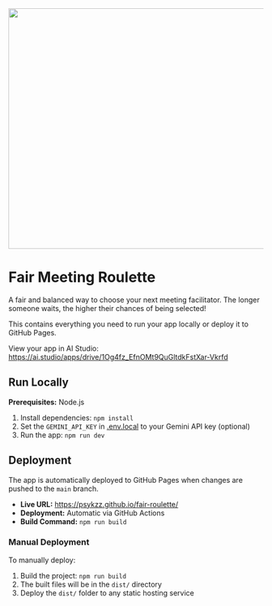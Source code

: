 <div align="center">
<img width="1200" height="475" alt="GHBanner" src="https://github.com/user-attachments/assets/0aa67016-6eaf-458a-adb2-6e31a0763ed6" />
</div>

# Fair Meeting Roulette

A fair and balanced way to choose your next meeting facilitator. The longer someone waits, the higher their chances of being selected!

This contains everything you need to run your app locally or deploy it to GitHub Pages.

View your app in AI Studio: https://ai.studio/apps/drive/1Og4fz_EfnOMt9QuGltdkFstXar-Vkrfd

## Run Locally

**Prerequisites:** Node.js

1. Install dependencies:
   `npm install`
2. Set the `GEMINI_API_KEY` in [.env.local](.env.local) to your Gemini API key (optional)
3. Run the app:
   `npm run dev`

## Deployment

The app is automatically deployed to GitHub Pages when changes are pushed to the `main` branch.

- **Live URL:** https://psykzz.github.io/fair-roulette/
- **Deployment:** Automatic via GitHub Actions
- **Build Command:** `npm run build`

### Manual Deployment

To manually deploy:

1. Build the project: `npm run build`
2. The built files will be in the `dist/` directory
3. Deploy the `dist/` folder to any static hosting service
